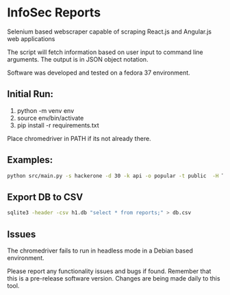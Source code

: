 # InfoSec Reports
Selenium based webscraper capable of scraping React.js and Angular.js web applications

The script will fetch information based on user input to command line arguments.  The output is in JSON object notation.

Software was developed and tested on a fedora 37 environment.

## Initial Run:
1. python -m venv env
2. source env/bin/activate
3. pip install -r requirements.txt

Place chromedriver in PATH if its not already there.


## Examples:
```bash
python src/main.py -s hackerone -d 30 -k api -o popular -t public  -H True
```

## Export DB to CSV
```bash
sqlite3 -header -csv h1.db "select * from reports;" > db.csv
```

## Issues
The chromedriver fails to run in headless mode in a Debian based environment.

Please report any functionality issues and bugs if found.  Remember that this is a pre-release software version.  Changes are being made daily to this tool.
